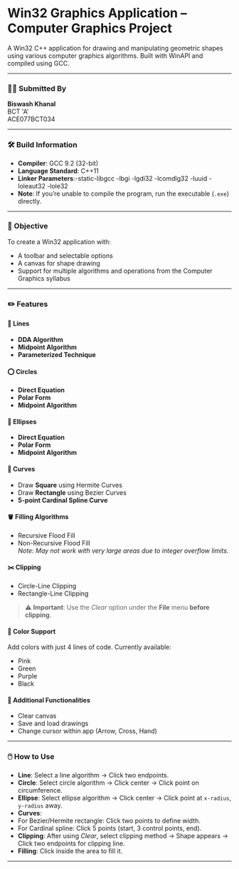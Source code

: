 # Win32 Graphics Application – Computer Graphics Project

A Win32 C++ application for drawing and manipulating geometric shapes using various computer graphics algorithms. Built with WinAPI and compiled using GCC.

---

### 👨‍💻 Submitted By

**Biswash Khanal**  
BCT 'A'  
ACE077BCT034

---

### 🛠️ Build Information

- **Compiler**: GCC 9.2 (32-bit)
- **Language Standard**: C++11
- **Linker Parameters**:-static-libgcc -lbgi -lgdi32 -lcomdlg32 -luuid -loleaut32 -lole32
- **Note**: If you’re unable to compile the program, run the executable (`.exe`) directly.

---

### 🎯 Objective

To create a Win32 application with:
- A toolbar and selectable options
- A canvas for shape drawing
- Support for multiple algorithms and operations from the Computer Graphics syllabus

---

### ✏️ Features

#### 🧩 **Lines**
- **DDA Algorithm**
- **Midpoint Algorithm**
- **Parameterized Technique**

#### ⭕ **Circles**
- **Direct Equation**
- **Polar Form**
- **Midpoint Algorithm**

#### 🥚 **Ellipses**
- **Direct Equation**
- **Polar Form**
- **Midpoint Algorithm**

#### 🎨 **Curves**
- Draw **Square** using Hermite Curves
- Draw **Rectangle** using Bezier Curves
- **5-point Cardinal Spline Curve**

#### 🪣 **Filling Algorithms**
- Recursive Flood Fill
- Non-Recursive Flood Fill  
*Note: May not work with very large areas due to integer overflow limits.*

#### ✂️ **Clipping**
- Circle-Line Clipping
- Rectangle-Line Clipping  
> ⚠️ **Important**: Use the *Clear* option under the **File** menu **before clipping**.

#### 🌈 **Color Support**
Add colors with just 4 lines of code. Currently available:
- Pink
- Green
- Purple
- Black

#### 🧰 **Additional Functionalities**
- Clear canvas
- Save and load drawings
- Change cursor within app (Arrow, Cross, Hand)

---

### 🖱️ How to Use

- **Line**: Select a line algorithm → Click two endpoints.
- **Circle**: Select circle algorithm → Click center → Click point on circumference.
- **Ellipse**: Select ellipse algorithm → Click center → Click point at `x-radius`, `y-radius` away.
- **Curves**:
- For Bezier/Hermite rectangle: Click two points to define width.
- For Cardinal spline: Click 5 points (start, 3 control points, end).
- **Clipping**: After using *Clear*, select clipping method → Shape appears → Click two endpoints for clipping line.
- **Filling**: Click inside the area to fill it.

---


